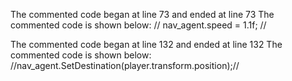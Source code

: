 The commented code began at line 73 and ended at line 73
The commented code is shown below:
                        // nav_agent.speed = 1.1f; //


The commented code began at line 132 and ended at line 132
The commented code is shown below:
        //nav_agent.SetDestination(player.transform.position);//


